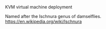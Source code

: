 KVM virtual machine deployment

Named after the Ischnura genus of damselflies.
https://en.wikipedia.org/wiki/Ischnura



